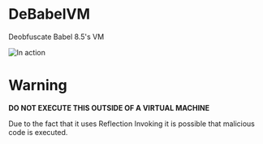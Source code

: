 # DeBabelVM
Deobfuscate Babel 8.5's VM

![In action](http://i.imgur.com/vqkMJmV.png)

# Warning

**DO NOT EXECUTE THIS OUTSIDE OF A VIRTUAL MACHINE**

Due to the fact that it uses Reflection Invoking it is possible that malicious code is executed.
